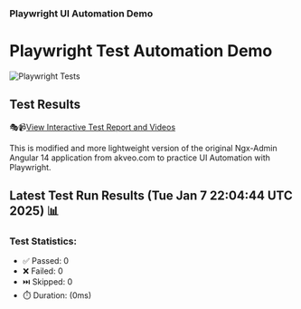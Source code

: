 ### Playwright UI Automation Demo

# Playwright Test Automation Demo
![Playwright Tests](https://github.com/jyriruohoniemi/PlaywrightDemo/actions/workflows/workflow.yml/badge.svg)

## Test Results
🎭📹[View Interactive Test Report and Videos](https://jyriruohoniemi.github.io/PlaywrightDemo)

This is modified and more lightweight version of the original Ngx-Admin Angular 14 application from akveo.com to practice UI Automation with Playwright.

## Latest Test Run Results (Tue Jan  7 22:04:44 UTC 2025) 📊

### Test Statistics:
- ✅ Passed: 0
- ❌ Failed: 0
- ⏭️ Skipped: 0
- ⏱️ Duration: (0ms)
